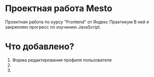 # Проектная работа Mesto

Проектная работа по курсу "Frontend" от Яндекс Практикум
В ней я закрепляю прогресс по изучению JavaScript.

# Что добавлено?

1. Форма редактирования профиля пользователя
2.
3.
